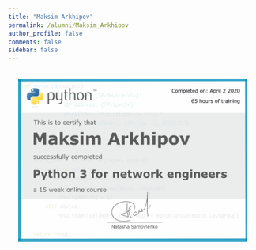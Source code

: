 ```yaml
---
title: "Maksim Arkhipov"
permalink: /alumni/Maksim_Arkhipov
author_profile: false
comments: false
sidebar: false
---
```


<div style="padding: 20px;">
  <img src="https://raw.githubusercontent.com/pyneng/pyneng.github.io/master/alumni/Maksim_Arkhipov.png" alt="Python for network engineers">
</div>

